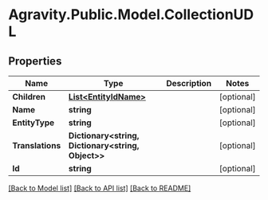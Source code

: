 # Agravity.Public.Model.CollectionUDL

## Properties

Name | Type | Description | Notes
------------ | ------------- | ------------- | -------------
**Children** | [**List&lt;EntityIdName&gt;**](EntityIdName.md) |  | [optional] 
**Name** | **string** |  | [optional] 
**EntityType** | **string** |  | [optional] 
**Translations** | **Dictionary&lt;string, Dictionary&lt;string, Object&gt;&gt;** |  | [optional] 
**Id** | **string** |  | [optional] 

[[Back to Model list]](../README.md#documentation-for-models) [[Back to API list]](../README.md#documentation-for-api-endpoints) [[Back to README]](../README.md)

